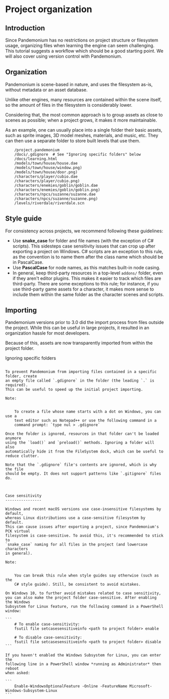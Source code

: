 

Project organization
====================

Introduction
------------

Since Pandemonium has no restrictions on project structure or filesystem usage,
organizing files when learning the engine can seem challenging. This
tutorial suggests a workflow which should be a good starting point.
We will also cover using version control with Pandemonium.

Organization
------------

Pandemonium is scene-based in nature, and uses the filesystem as-is,
without metadata or an asset database.

Unlike other engines, many resources are contained within the scene
itself, so the amount of files in the filesystem is considerably lower.

Considering that, the most common approach is to group assets as close
to scenes as possible; when a project grows, it makes it more
maintainable.

As an example, one can usually place into a single folder their basic assets,
such as sprite images, 3D model meshes, materials, and music, etc.
They can then use a separate folder to store built levels that use them.

```
    /project.pandemonium
    /docs/.gdignore  # See "Ignoring specific folders" below
    /docs/learning.html
    /models/town/house/house.dae
    /models/town/house/window.png)
    /models/town/house/door.png)
    /characters/player/cubio.dae
    /characters/player/cubio.png)
    /characters/enemies/goblin/goblin.dae
    /characters/enemies/goblin/goblin.png)
    /characters/npcs/suzanne/suzanne.dae
    /characters/npcs/suzanne/suzanne.png)
    /levels/riverdale/riverdale.scn
```

Style guide
-----------

For consistency across projects, we recommend following these guidelines:

- Use **snake_case** for folder and file names (with the exception of C#
  scripts). This sidesteps case sensitivity issues that can crop up after
  exporting a project on Windows. C# scripts are an exception to this rule,
  as the convention is to name them after the class name which should be
  in PascalCase.
- Use **PascalCase** for node names, as this matches built-in node casing.
- In general, keep third-party resources in a top-level `addons/` folder, even
  if they aren't editor plugins. This makes it easier to track which files are
  third-party. There are some exceptions to this rule; for instance, if you use
  third-party game assets for a character, it makes more sense to include them
  within the same folder as the character scenes and scripts.

Importing
---------

Pandemonium versions prior to 3.0 did the import process from files outside
the project. While this can be useful in large projects, it
resulted in an organization hassle for most developers.

Because of this, assets are now transparently imported from within the project
folder.

Ignoring specific folders
~~~~~~~~~~~~~~~~~~~~~~~~~

To prevent Pandemonium from importing files contained in a specific folder, create
an empty file called `.gdignore` in the folder (the leading `.` is required).
This can be useful to speed up the initial project importing.

Note:


    To create a file whose name starts with a dot on Windows, you can use a
    text editor such as Notepad++ or use the following command in a
    command prompt: `type nul > .gdignore`

Once the folder is ignored, resources in that folder can't be loaded anymore
using the `load()` and `preload()` methods. Ignoring a folder will also
automatically hide it from the FileSystem dock, which can be useful to reduce clutter.

Note that the `.gdignore` file's contents are ignored, which is why the file
should be empty. It does not support patterns like `.gitignore` files do.



Case sensitivity
----------------

Windows and recent macOS versions use case-insensitive filesystems by default,
whereas Linux distributions use a case-sensitive filesystem by default.
This can cause issues after exporting a project, since Pandemonium's PCK virtual
filesystem is case-sensitive. To avoid this, it's recommended to stick to
`snake_case` naming for all files in the project (and lowercase characters
in general).

Note:


    You can break this rule when style guides say otherwise (such as the
    C# style guide). Still, be consistent to avoid mistakes.

On Windows 10, to further avoid mistakes related to case sensitivity,
you can also make the project folder case-sensitive. After enabling the Windows
Subsystem for Linux feature, run the following command in a PowerShell window:

```
    # To enable case-sensitivity:
    fsutil file setcasesensitiveinfo <path to project folder> enable

    # To disable case-sensitivity:
    fsutil file setcasesensitiveinfo <path to project folder> disable
```

If you haven't enabled the Windows Subsystem for Linux, you can enter the
following line in a PowerShell window *running as Administrator* then reboot
when asked:

```
    Enable-WindowsOptionalFeature -Online -FeatureName Microsoft-Windows-Subsystem-Linux
```
